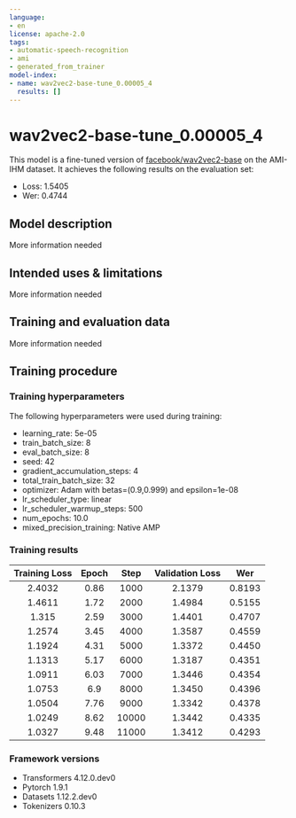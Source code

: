 ```yaml
---
language:
- en
license: apache-2.0
tags:
- automatic-speech-recognition
- ami
- generated_from_trainer
model-index:
- name: wav2vec2-base-tune_0.00005_4
  results: []
---
```


<!-- This model card has been generated automatically according to the information the Trainer had access to. You
should probably proofread and complete it, then remove this comment. -->

# wav2vec2-base-tune_0.00005_4

This model is a fine-tuned version of [facebook/wav2vec2-base](https://huggingface.co/facebook/wav2vec2-base) on the AMI-IHM dataset.
It achieves the following results on the evaluation set:
- Loss: 1.5405
- Wer: 0.4744

## Model description

More information needed

## Intended uses & limitations

More information needed

## Training and evaluation data

More information needed

## Training procedure

### Training hyperparameters

The following hyperparameters were used during training:
- learning_rate: 5e-05
- train_batch_size: 8
- eval_batch_size: 8
- seed: 42
- gradient_accumulation_steps: 4
- total_train_batch_size: 32
- optimizer: Adam with betas=(0.9,0.999) and epsilon=1e-08
- lr_scheduler_type: linear
- lr_scheduler_warmup_steps: 500
- num_epochs: 10.0
- mixed_precision_training: Native AMP

### Training results

| Training Loss | Epoch | Step  | Validation Loss | Wer    |
|:-------------:|:-----:|:-----:|:---------------:|:------:|
| 2.4032        | 0.86  | 1000  | 2.1379          | 0.8193 |
| 1.4611        | 1.72  | 2000  | 1.4984          | 0.5155 |
| 1.315         | 2.59  | 3000  | 1.4401          | 0.4707 |
| 1.2574        | 3.45  | 4000  | 1.3587          | 0.4559 |
| 1.1924        | 4.31  | 5000  | 1.3372          | 0.4450 |
| 1.1313        | 5.17  | 6000  | 1.3187          | 0.4351 |
| 1.0911        | 6.03  | 7000  | 1.3446          | 0.4354 |
| 1.0753        | 6.9   | 8000  | 1.3450          | 0.4396 |
| 1.0504        | 7.76  | 9000  | 1.3342          | 0.4378 |
| 1.0249        | 8.62  | 10000 | 1.3442          | 0.4335 |
| 1.0327        | 9.48  | 11000 | 1.3412          | 0.4293 |


### Framework versions

- Transformers 4.12.0.dev0
- Pytorch 1.9.1
- Datasets 1.12.2.dev0
- Tokenizers 0.10.3
